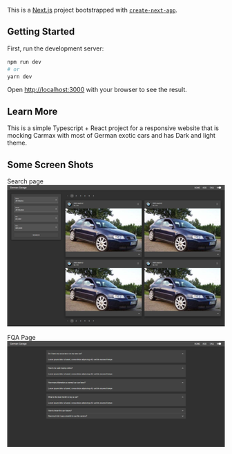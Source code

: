 This is a [Next.js](https://nextjs.org/) project bootstrapped with [`create-next-app`](https://github.com/vercel/next.js/tree/canary/packages/create-next-app).

## Getting Started

First, run the development server:

```bash
npm run dev
# or
yarn dev
```

Open [http://localhost:3000](http://localhost:3000) with your browser to see the result.


## Learn More

This is a simple Typescript + React project for a responsive website that is mocking Carmax with most of German exotic cars and has Dark and light theme.

## Some Screen Shots

Search page
![React](./src/images/web4.png)

FQA Page
![React](./src/images/web3.png)

